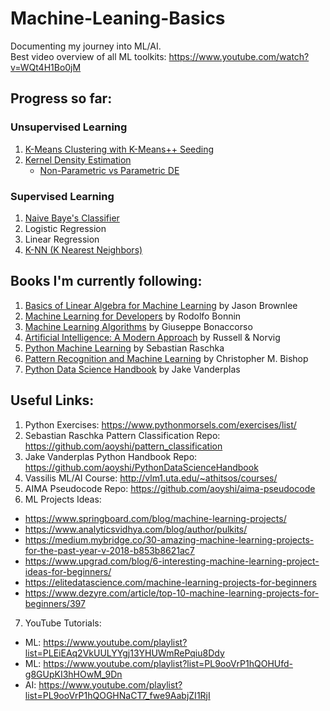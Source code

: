 # Machine-Leaning-Basics
Documenting my journey into ML/AI.\
Best video overview of all ML toolkits: https://www.youtube.com/watch?v=WQt4H1Bo0jM

## Progress so far:
### Unsupervised Learning
1. [K-Means Clustering with K-Means++ Seeding](https://github.com/aoyshi/Machine-Leaning-Basics/tree/master/unsupervised/clustering/kmeans)
2. [Kernel Density Estimation](https://github.com/aoyshi/Machine-Leaning-Basics/tree/master/unsupervised/density%20estimation/non-parametric/kernel%20density%20estimation)
    * [Non-Parametric vs Parametric DE](https://github.com/aoyshi/Machine-Leaning-Basics/tree/master/unsupervised/density%20estimation)
 
### Supervised Learning
1. [Naive Baye's Classifier](https://github.com/aoyshi/Machine-Leaning-Basics/blob/master/supervised/classifiers/naive%20bayes/README.md)
2. Logistic Regression
3. Linear Regression
4. [K-NN (K Nearest Neighbors)](https://github.com/aoyshi/Machine-Leaning-Basics/tree/master/supervised/classifiers/k-nearest-neighbors)

## Books I'm currently following:
1. [Basics of Linear Algebra for Machine Learning](https://machinelearningmastery.com/linear_algebra_for_machine_learning/) by Jason Brownlee
2. [Machine Learning for Developers](https://www.amazon.com/Machine-Learning-Developers-applications-statistics-ebook/dp/B071Y3Y1FK) by Rodolfo Bonnin
3. [Machine Learning Algorithms](https://www.amazon.com/Machine-Learning-Algorithms-reference-algorithms-ebook/dp/B072QBG11J) by Giuseppe Bonaccorso
4. [Artificial Intelligence: A Modern Approach](https://www.amazon.com/Artificial-Intelligence-Modern-Approach-3rd/dp/0136042597) by Russell & Norvig
5. [Python Machine Learning](https://www.amazon.com/Python-Machine-Learning-Sebastian-Raschka-ebook/dp/B00YSILNL0) by Sebastian Raschka
6. [Pattern Recognition and Machine Learning](https://www.amazon.com/Pattern-Recognition-Learning-Information-Statistics-ebook/dp/B07CMM4TWS/ref=sr_1_2?crid=1K9OVSY5WXCRD&keywords=pattern+recognition+and+machine+learning+bishop&qid=1569874510&s=digital-text&sprefix=pattern+recog%2Cdigital-text%2C303&sr=1-2) by Christopher M. Bishop
7. [Python Data Science Handbook](https://www.amazon.com/Python-Data-Science-Handbook-Essential/dp/1491912057/ref=sr_1_3?crid=2BN0WAFBE8LG9&keywords=python+data+science+handbook&qid=1572560826&sprefix=python+data+s%2Caps%2C189&sr=8-3) by Jake Vanderplas

## Useful Links:
1. Python Exercises: https://www.pythonmorsels.com/exercises/list/
2. Sebastian Raschka Pattern Classification Repo: https://github.com/aoyshi/pattern_classification
3. Jake Vanderplas Python Handbook Repo: https://github.com/aoyshi/PythonDataScienceHandbook
4. Vassilis ML/AI Course: http://vlm1.uta.edu/~athitsos/courses/
5. AIMA Pseudocode Repo: https://github.com/aoyshi/aima-pseudocode
6. ML Projects Ideas:
  * https://www.springboard.com/blog/machine-learning-projects/
  * https://www.analyticsvidhya.com/blog/author/pulkits/
  * https://medium.mybridge.co/30-amazing-machine-learning-projects-for-the-past-year-v-2018-b853b8621ac7
  * https://www.upgrad.com/blog/6-interesting-machine-learning-project-ideas-for-beginners/
  * https://elitedatascience.com/machine-learning-projects-for-beginners
  * https://www.dezyre.com/article/top-10-machine-learning-projects-for-beginners/397
7. YouTube Tutorials:
  * ML: https://www.youtube.com/playlist?list=PLEiEAq2VkUULYYgj13YHUWmRePqiu8Ddy
  * ML: https://www.youtube.com/playlist?list=PL9ooVrP1hQOHUfd-g8GUpKI3hHOwM_9Dn
  * AI: https://www.youtube.com/playlist?list=PL9ooVrP1hQOGHNaCT7_fwe9AabjZI1RjI
